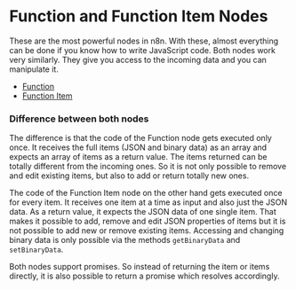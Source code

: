 # Function and Function Item Nodes

These are the most powerful nodes in n8n. With these, almost everything can be done if you know how to
write JavaScript code. Both nodes work very similarly. They give you access to the incoming data
and you can manipulate it.
- [Function](../nodes/nodes-library/core-nodes/Function/README.md)
- [Function Item](../nodes/nodes-library/core-nodes/FunctionItem/README.md)


### Difference between both nodes

The difference is that the code of the Function node gets executed only once. It receives the
full items (JSON and binary data) as an array and expects an array of items as a return value. The items
returned can be totally different from the incoming ones. So it is not only possible to remove and edit
existing items, but also to add or return totally new ones.

The code of the Function Item node on the other hand gets executed once for every item. It receives
one item at a time as input and also just the JSON data. As a return value, it expects the JSON data
of one single item. That makes it possible to add, remove and edit JSON properties of items
but it is not possible to add new or remove existing items. Accessing and changing binary data is only
possible via the methods `getBinaryData` and `setBinaryData`.

Both nodes support promises. So instead of returning the item or items directly, it is also possible to
return a promise which resolves accordingly.
